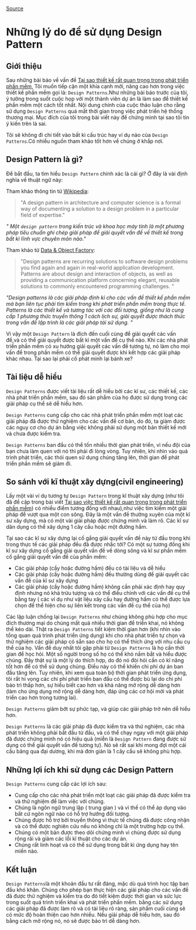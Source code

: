 
[Source](https://www.codeproject.com/Tips/808058/Reasons-for-using-design-patterns "Permalink to Reasons for using design patterns")

# Những lý do để sử dụng Design Pattern

## Giới thiệu

Sau những bài báo về vấn đề [ Tại sao thiết kế rất quan trọng trong phát triển phần mềm][1], Tôi muốn tiếp cận một khía cạnh mới, nâng cao hơn trong việc thiết kế phần mềm gọi là: `Design Patterns`.Như những bài báo trước của tôi, ý tưởng trong suốt cuộc họp với một thành viên dự án là làm sao để thiết kế phần mềm một cách tốt nhất. Nội dung chính của cuộc thảo luận cho rằng sử dụng `Design Patterns`
 quá mất thời gian trong việc phát triển hệ thống thương mại. Mục đích của tôi trong bài viết này để chứng minh tại sao tôi tin ý kiến trên là sai.

Tôi sẽ không đi chi tiết vào bất kì cấu trúc hay ví dụ nào của `Design Patterns`.Có nhiều nguồn tham khảo tốt hơn về chúng ở khắp nơi.

##  Design Pattern là gì?

Để bắt đầu, ta tìm hiểu `Design Pattern` chính xác là cái gì? Ở đây là vài định nghĩa về thuật ngữ này:

Tham khảo thông tin từ [Wikipedia][2]:

> "A design pattern in architecture and computer science is a formal way of documenting a solution to a design problem in a particular field of expertise."

*" Một `design pattern` trong kiến trúc và khoa học máy tính là một phương pháp tiêu chuẩn ghi chép giải pháp để giải quyết vấn đề về thiết kế trong bất kì lĩnh vực chuyên môn nào."*

Tham khảo từ [Data & Object Factory][3]:

> "Design patterns are recurring solutions to software design problems you find again and again in real-world application development. Patterns are about design and interaction of objects, as well as providing a communication platform concerning elegant, reusable solutions to commonly encountered programming challenges. "

 *"Design patterns là các giải pháp định kì cho các vấn đề thiết kế phần mềm mà bạn liên tục phải tìm kiếm trong khi phát triển phần mềm trong thực tế. Patterns là các thiết kế và tương tác với các đối tượng, giống như là cung cấp 1 phương thức truyền thông 1 cách lịch sự, giải quyết được thách thức trong vấn đề lập trình là các giải pháp tái sử dụng. "*

Vì vậy một `Design Pattern` là đích đến cuối cùng để giải quyết các vấn đề,và có thể giải quyết được bất kì một vấn đề cụ thể nào. Khi các nhà phát triển phần mềm có xu hướng giải quyết các vấn đề tương tự, nó làm cho mọi vấn đề trong phần mềm có thể giải quyết được khi kết hợp các giải pháp khác nhau. Tại sao lại phải cố phát minh lại bánh xe?

## Tài liệu dễ hiểu

 `Design Patterns` được viết tài liệu rất dễ hiểu bởi các kĩ sư, các thiết kế, các nhà phát triển phần mềm, sau đó sản phẩm của họ được sử dụng trong các giải pháp cụ thể sẽ dễ hiểu hơn.

`Design Patterns` cung cấp cho các nhà phát triển phần mềm một loạt các giải pháp đã được thử nghiệm cho các vấn đề cơ bản, do đó, ta giảm được các nguy cơ cho dự án bằng việc không phải sử dụng một bản thiết kế mới và chưa được kiểm tra.

`Design Patterns` ban đầu có thể tốn nhiều thời gian phát triển, vì nếu đội của bạn chưa làm quen với nó thì phải đi lòng vòng. Tuy nhiên, khi nhìn vào quá trình phát triển, các thói quen sử dụng chúng tăng lên, thời gian để phát triển phần mềm sẽ giảm đi.

## So sánh với kĩ thuật xây dựng(civil engineering)

Lấy một vài ví dụ tương tự `Design Pattern` trong kĩ thuật xây dựng (như tôi đã đề cập trong bài viết [Tại sao việc thiết kế rất quan trọng trong phát triển phần mềm][1]) có nhiều điểm tương đồng với nhau),như việc tìm kiếm một giải pháp để vượt qua một con sông. Đây là một vấn đề thường xuyên của một kĩ sư xây dựng, mà có một vài giải pháp được chứng minh và làm rõ. Các kĩ sư dân dụng có thể xây dựng 1 cây cầu hoặc một đường hầm.

 Tại sao các kĩ sư xây dựng lại cố gắng giải quyết vấn đề này từ đầu trong khi trong thực tế các giải pháp đều đã được nhắc tới? Có một sự tương đồng khi kĩ sư xây dựng cố gắng giải quyết vấn đề về dòng sông và kĩ sư phần mềm cố gắng giải quyết vấn đề của phần mềm:

* Các giải pháp (cầy hoặc đường hầm) đều có tài liệu và dễ hiểu
* Các giải pháp (cầy hoặc đường hầm) đều thường dùng để giải quyết các vấn đề của kĩ sư xây dựng
* Các giải pháp (cầy hoặc đường hầm) không cần phải xác định hay quy định nhưng nó khá trừu tượng và có thể điều chỉnh với các vấn đề cụ thể bằng tay ( các ví dụ như vật liệu xây cầu hay đường hầm có thể được lựa chọn để thể hiện cho sự liên kết trong các vấn đề cụ thể của họ)

Các lập luận chống lại  `Design Patterns` như chúng không phù hợp cho mục đích thương mại do chúng mất quá nhiều thời gian để triển khai, nó không thể kéo dài. Thật ra `Design Patterns` tiết kiệm thời gian hơn (khi nhìn vào tổng quan quá trình phát triển ứng dụng) khi cho nhà phát triển tự chọn và thử nghiệm các giải pháp có sẵn sao cho họ có thể thích ứng với nhu cầu cụ thể của họ.
Vấn đề duy nhất tôi gặp phải từ `Design Patterns` là họ cần thời gian để học hỏi. Một số người trong số họ có thể khó nắm bắt và hiểu được chúng. Đây thật sự là một lý do thích hợp, do đó nó đòi hỏi cần có kĩ năng tốt hơn để có thể sử dụng chúng. Điều này có thể khiến chi phí dự án ban đầu tăng lên. Tuy nhiên, khi xem qua toàn bộ thời gian phát triển ứng dụng, tôi rất hi vọng các chi phí phát triển ban đầu có thể được bù lại do chi phí bảo trì thấp hơn, sự hiểu biết cao hơn và khả năng mở rộng dễ dàng hơn (làm cho ứng dụng mở rộng dễ dàng hơn, đáp ứng các cơ hội mới và phát triển cao hơn trong tương lai).

`Design Patterns` giảm bớt sự phức tạp, và giúp các giải pháp trở nên dễ hiểu hơn.

`Design Patterns` là các giải pháp đã được kiểm tra và thử nghiệm, các nhà phát triển không phải bắt đầu từ đầu, và có thể chạy ngay với một giải pháp đã được chứng minh nó có hiệu quả (miễn là `Design Pattern` đang được sử dụng có thể giải quyết vấn đề tương tự). Nó sẽ rất sai khi mong đợi một cái cầu băng qua đại dương, khi mà đơn giản là 1 cây cầu sẽ không phù hợp.

## Những lợi ích khi sử dụng các Design Pattern

`Design Patterns` cung cấp các lợi ích sau:

* Cung cấp cho các nhà phát triển một loạt các giải pháp đã được kiểm tra và thử nghiệm để làm việc với chúng.
* Chúng là ngôn ngữ trung lập ( trung gian ) và vì thế có thể áp dụng vào bất cứ ngôn ngữ nào có hỗ trợ hướng đối tượng.
* Chúng được hỗ trợ bởi truyền thông vì thực tế chúng đã được công nhận và có thể được nghiên cứu nếu nó không chỉ là một trường hợp cụ thể.
* Chúng có một bản được theo dõi chứng minh vì chúng được sử dụng rộng rãi và giảm các lỗi kĩ thuật cho các dự án.
* Chúng rất linh hoạt và có thể sử dụng trong bất kì ứng dụng hay tên miền nào.

## Kết luận

`Design Patterns`là một khoản đầu tư rất đáng, mặc dù quá trình học tập ban đầu khó khăn. Chúng cho phép bạn thực hiện các giải pháp cho các vấn đề đã được thử nghiệm và kiểm tra do đó tiết kiệm được thời gian và sức lực trong suốt quá trình triển khai và phát triển phần mềm. bằng các sử dụng các giải pháp đã được làm rõ và có tài liệu rõ ràng, sản phẩm cuối cùng sẽ có mức độ hoàn thiện cao hơn nhiều. Nếu giải pháp dễ hiểu hơn, sau đó bằng cách mở rộng nó, nó sẽ được bảo trì dễ dàng hơn.

[1]: http://www.codeproject.com/Tips/806867/Why-Design-is-Critical-to-Software-Development
[2]: http://en.wikipedia.org/wiki/Design_pattern
[3]: http://www.dofactory.com/Patterns/Patterns.aspx
